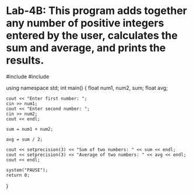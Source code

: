 # Lab-4B: This program adds together any number of positive integers entered by the user, calculates the sum and average, and prints the results.

#include <iostream>
#include <iomanip>

using namespace std;
int main() {
    float num1, num2, sum;
    float avg;

    cout << "Enter first number: ";
    cin >> num1;
    cout << "Enter second number: ";
    cin >> num2;
    cout << endl;

    sum = num1 + num2;

    avg = sum / 2;

    cout << setprecision(3) << "Sum of two numbers: " << sum << endl;
    cout << setprecision(3) << "Average of two numbers: " << avg << endl;
    cout << endl;

    system("PAUSE");
    return 0;
}
